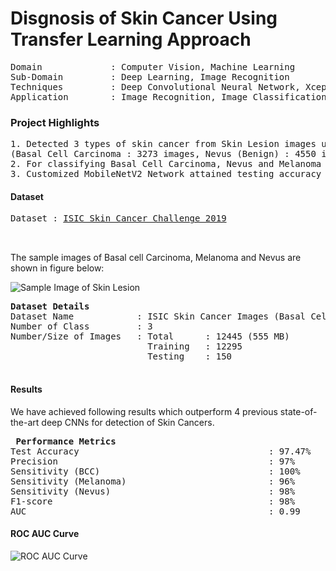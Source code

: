 # Disgnosis of Skin Cancer Using Transfer Learning Approach

<pre>
Domain             : Computer Vision, Machine Learning
Sub-Domain         : Deep Learning, Image Recognition
Techniques         : Deep Convolutional Neural Network, XceptionNet
Application        : Image Recognition, Image Classification, Medical Imaging
</pre>

### Project Highlights
<pre>
1. Detected 3 types of skin cancer from Skin Lesion images using Transfer Learning MobileNetV2 architecture with 12,295 Skin Lesion images 
(Basal Cell Carcinoma : 3273 images, Nevus (Benign) : 4550 images, Melanoma : 4472 images).
2. For classifying Basal Cell Carcinoma, Nevus and Melanoma classes architecture of pretrained network MobileNetV2 used.
3. Customized MobileNetV2 Network attained testing accuracy of 96.94%.
</pre>

#### Dataset
<pre>
Dataset : <a href=https://challenge.isic-archive.com/data/>ISIC Skin Cancer Challenge 2019</a>

                   
</pre>
The sample images of Basal cell Carcinoma, Melanoma and Nevus are shown in figure below:

![Sample Image of Skin Lesion](https://i.ibb.co/MfmmrfJ/thumbnail.png)

<pre>
<b>Dataset Details</b>
Dataset Name            : ISIC Skin Cancer Images (Basal Cell Carcinoma vs Melanoma vs Nevus)
Number of Class         : 3
Number/Size of Images   : Total      : 12445 (555 MB)
                          Training   : 12295
                          Testing    : 150 
                         
</pre>
#### Results
We have achieved following results which outperform 4 previous state-of-the-art deep CNNs for detection of Skin Cancers.

<pre>
<b> Performance Metrics </b>
Test Accuracy                                    : 97.47%
Precision                                        : 97%
Sensitivity (BCC)                                : 100% 
Sensitivity (Melanoma)                           : 96% 
Sensitivity (Nevus)                              : 98%
F1-score                                         : 98%
AUC                                              : 0.99
</pre>

#### ROC AUC Curve

![ROC AUC Curve](https://i.ibb.co/1v30GvF/roc.png)
